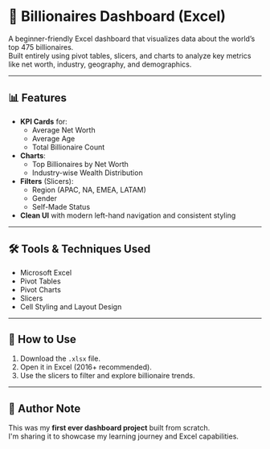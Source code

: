 # 💼 Billionaires Dashboard (Excel)

A beginner-friendly Excel dashboard that visualizes data about the world’s top 475 billionaires.  
Built entirely using pivot tables, slicers, and charts to analyze key metrics like net worth, industry, geography, and demographics.

---

## 📊 Features

- **KPI Cards** for:
  - Average Net Worth
  - Average Age
  - Total Billionaire Count
- **Charts**:
  - Top Billionaires by Net Worth
  - Industry-wise Wealth Distribution
- **Filters** (Slicers):
  - Region (APAC, NA, EMEA, LATAM)
  - Gender
  - Self-Made Status
- **Clean UI** with modern left-hand navigation and consistent styling

---

## 🛠 Tools & Techniques Used

- Microsoft Excel
- Pivot Tables
- Pivot Charts
- Slicers
- Cell Styling and Layout Design

---


## 🚀 How to Use

1. Download the `.xlsx` file.
2. Open it in Excel (2016+ recommended).
3. Use the slicers to filter and explore billionaire trends.

---


## 🧠 Author Note

This was my **first ever dashboard project** built from scratch.  
I'm sharing it to showcase my learning journey and Excel capabilities.

